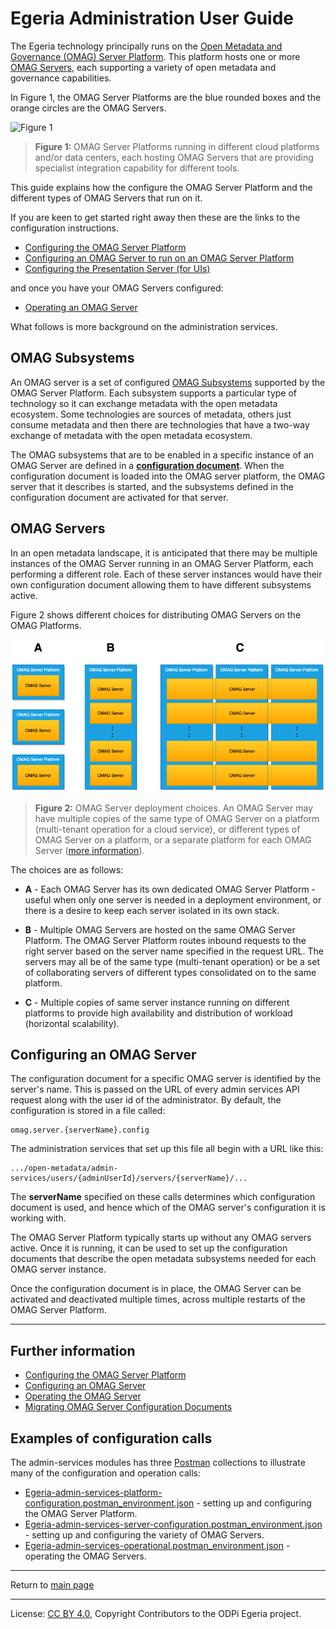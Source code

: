 <!-- SPDX-License-Identifier: CC-BY-4.0 -->
<!-- Copyright Contributors to the ODPi Egeria project. -->

# Egeria Administration User Guide

The Egeria technology principally runs on the [Open Metadata and Governance (OMAG) Server Platform](../concepts/omag-server-platform.md).
This platform hosts one or more [OMAG Servers](../concepts/omag-server.md), 
each supporting a variety of open metadata and governance capabilities. 

In Figure 1, the OMAG Server Platforms are the blue rounded boxes and the 
orange circles are the OMAG Servers.

![Figure 1](../../../../open-metadata-publication/website/images/egeria-distributed-operation.png#pagewidth)
> **Figure 1:** OMAG Server Platforms running in different cloud platforms and/or data centers,
> each hosting OMAG Servers that are providing specialist integration capability
> for different tools.

This guide explains how the configure the OMAG Server Platform
and the different types of OMAG Servers that run on it.

If you are keen to get started right away then these are the links
to the configuration instructions.

* [Configuring the OMAG Server Platform](configuring-the-omag-server-platform.md)
* [Configuring an OMAG Server to run on an OMAG Server Platform](configuring-an-omag-server.md)
* [Configuring the Presentation Server (for UIs)](configuring-the-presentation-server.md)

and once you have your OMAG Servers configured:

* [Operating an OMAG Server](operating-omag-server.md)

What follows is more background on the administration services.

## OMAG Subsystems

An OMAG server is a set of configured [OMAG Subsystems](../concepts/omag-subsystem.md)
supported by the OMAG Server Platform.
Each subsystem supports a particular type of technology so it can exchange metadata with the
open metadata ecosystem.  Some technologies are sources of metadata, others just consume metadata
and then there are technologies that have a two-way exchange of metadata with the open metadata ecosystem.

The OMAG subsystems that are to be enabled in a specific instance of an OMAG Server
are defined in a **[configuration document](../concepts/configuration-document.md)**.
When the configuration document is loaded into the OMAG server platform, the OMAG server that it describes
is started, and the subsystems defined in the configuration document are activated for that server.

## OMAG Servers

In an open metadata landscape, it is anticipated that there may be multiple
instances of the OMAG Server running in an OMAG Server Platform, each performing a different role.
Each of these server instances would have their own configuration document allowing them
to have different subsystems active.

Figure 2 shows different choices for distributing OMAG Servers on the OMAG Platforms.

![Figure 2](../concepts/egeria-operations-server-choices-no-description.png)
> **Figure 2:** OMAG Server deployment choices.  An OMAG Server may have multiple copies of the
> same type of OMAG Server on a platform (multi-tenant operation for a cloud service),
> or different types of OMAG Server on a platform, or a separate platform for each OMAG Server
>([more information](../concepts/omag-server.md)).

The choices are as follows:

* **A** - Each OMAG Server has its own dedicated OMAG Server Platform - useful when only one server is needed
in a deployment environment, or there is a desire to keep each server isolated in its own stack.

* **B** - Multiple OMAG Servers are hosted on the same OMAG Server Platform.  The OMAG Server Platform routes
inbound requests to the right server based on the server name specified in the request URL.
The servers may all be of the same type (multi-tenant operation) or be a set of collaborating servers
of different types consolidated on to the same platform.

* **C** - Multiple copies of same server instance running on different platforms to provide
high availability and distribution of workload (horizontal scalability).

## Configuring an OMAG Server

The configuration document for a specific OMAG server is identified by the server's name.
This is passed on the URL of every admin services API request along with the user
id of the administrator.  By default, the configuration is stored in a file called:

```
omag.server.{serverName}.config
```

The administration services that set up this file all begin with a URL like this:

```
.../open-metadata/admin-services/users/{adminUserId}/servers/{serverName}/...
```

The **serverName** specified on these calls determines which configuration
document is used, and hence which of the OMAG server's configuration it is working with.

The OMAG Server Platform typically starts up without any OMAG servers active.
Once it is running, it can be used to set up the configuration documents
that describe the open metadata subsystems needed for each OMAG server instance.

Once the configuration document is in place, the OMAG Server
can be activated and deactivated multiple times, across multiple
restarts of the OMAG Server Platform.

----
## Further information

* [Configuring the OMAG Server Platform](configuring-the-omag-server-platform.md)
* [Configuring an OMAG Server](configuring-an-omag-server.md)
* [Operating the OMAG Server](operating-omag-server.md)
* [Migrating OMAG Server Configuration Documents](migrating-configuration-documents.md)

## Examples of configuration calls

The admin-services modules has three [Postman](../../../../developer-resources/tools/Postman.md)
collections to illustrate many of the configuration and operation calls: 

* [Egeria-admin-services-platform-configuration.postman_environment.json](https://raw.githubusercontent.com/odpi/egeria/master/open-metadata-implementation/admin-services/Egeria-admin-services-platform-configuration.postman_collection.json) -
setting up and configuring the OMAG Server Platform.
* [Egeria-admin-services-server-configuration.postman_environment.json](https://raw.githubusercontent.com/odpi/egeria/master/open-metadata-implementation/admin-services/Egeria-admin-services-server-configuration.postman_collection.json) -
setting up and configuring the variety of OMAG Servers.
* [Egeria-admin-services-operational.postman_environment.json](https://raw.githubusercontent.com/odpi/egeria/master/open-metadata-implementation/admin-services/Egeria-admin-services-operational.postman_collection.json) -
operating the OMAG Servers.


----
Return to [main page](../../../../index.md)

----
License: [CC BY 4.0](https://creativecommons.org/licenses/by/4.0/),
Copyright Contributors to the ODPi Egeria project.
